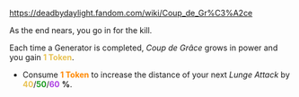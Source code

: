 https://deadbydaylight.fandom.com/wiki/Coup_de_Gr%C3%A2ce

<p>As the end nears, you go in for the kill.
<p>Each time a Generator  is completed, <i>Coup de Grâce</i> grows in power and you gain <b><span class="clr clr2" style="color: #e8c252 ;">1 Token</span></b>.
</p>
<ul><li>Consume <b><span class="clr clr6" style="color: #ff8800 ;">1 Token</span></b> to increase the distance of your next <i>Lunge Attack</i> by <span class="clr" style="color: #e8c252;"><b>40</b></span>/<span class="clr" style="color: #199b1e;"><b>50</b></span>/<span class="clr" style="color: #ac3ee3;"><b>60</b></span> <b>%</b>.</li></ul>
</p>